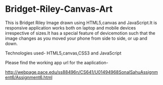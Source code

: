 # Bridget-Riley-Canvas-Art

This is Bridget Riley Image drawn using HTML5,canvas and JavaScript.It is responsive application works both on 
laptop and mobile devices irrespective of sizes.It has a special feature of devicemotion such that the image changes as you moved 
your phone from side to side, or up and down.

Technologies used-
HTML5,canvas,CSS3 and JavaScript

Please find the working app url for the aaplication-

http://webpage.pace.edu/ss88496n/CS641/U01494968SonalSahuAssignment6/Assignment6.html





